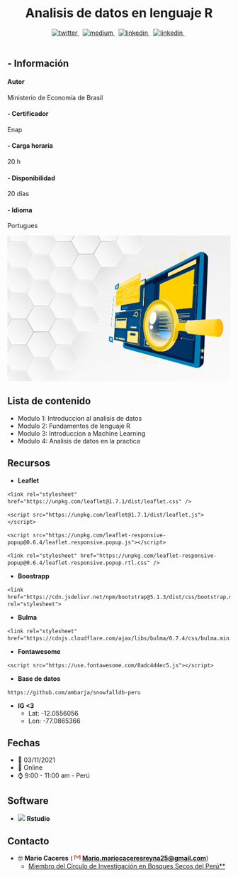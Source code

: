 <h1 align="center"><strong>Analisis de datos en lenguaje R</strong></h1>

<table align="center">
 <p align="center">
<a href="https://twitter.com/Mario251997" target="_blank">
<img src=https://img.shields.io/badge/twitter-%2300acee.svg?&style=for-the-badge&logo=twitter&logoColor=white alt=twitter style="margin-bottom: 5px;" />
</a> &nbsp;

<a href="https://www.facebook.com/mariocaceres25" target="_blank">
<img src=https://img.shields.io/badge/Facebook-1877F2?style=for-the-badge&logo=facebook&logoColor=white alt=medium style="margin-bottom: 5px;" />
</a> &nbsp;

<a href="https://www.linkedin.com/in/mariocaceres25/" target="_blank">
<img src=https://img.shields.io/badge/linkedin-%231E77B5.svg?&style=for-the-badge&logo=linkedin&logoColor=white alt=linkedin style="margin-bottom: 5px;" />
</a> &nbsp;

<a href="mailto:mariocaceresreyna25@gmail.com" target="_blank">
<img src=https://img.shields.io/badge/Gmail-D14836?style=for-the-badge&logo=gmail&logoColor=white   alt=linkedin style="margin-bottom: 5px;" />
</a> &nbsp;  
</table>



 <div class="resume-section-content">
                <h2 class="mb-5">- Información</h2>
                <div class="d-flex flex-column flex-md-row justify-content-between mb-5">
                    <div class="flex-grow-1">
                        <h4 class="mb-0">Autor</h4>
                        <div class="subheading mb-3">Ministerio de Economía de Brasil</div>
                    </div>
                    <div class="flex-shrink-0"><span class="text-primary"></span></div>
                </div>
                <div class="d-flex flex-column flex-md-row justify-content-between mb-5">
                    <div class="flex-grow-1">
                        <h4 class="mb-0">- Certificador</h4>
                        <div class="subheading mb-3">Enap</div>
                    </div>
                    <div class="flex-shrink-0"><span class="text-primary"></span></div>
                </div>
                <div class="d-flex flex-column flex-md-row justify-content-between mb-5">
                    <div class="flex-grow-1">
                        <h4 class="mb-0">- Carga horaria</h4>
                        <div class="subheading mb-3">20 h </div>
                    </div>
                    <div class="flex-shrink-0"><span class="text-primary"></span></div>
                </div>
                <div class="d-flex flex-column flex-md-row justify-content-between mb-5">
                    <div class="flex-grow-1">
                        <h4 class="mb-0">- Disponibilidad</h4>
                        <div class="subheading mb-3">20 días</div>
                    </div>
                    <div class="flex-shrink-0"><span class="text-primary"></span></div>
                </div>
                               <div class="d-flex flex-column flex-md-row justify-content-between mb-5">
                    <div class="flex-grow-1">
                        <h4 class="mb-0">- Idioma</h4>
                        <div class="subheading mb-3">Portugues</div>
                    </div>
                </div>




![img](./img/Imagem.png)

## **Lista de contenido**
 - Modulo 1: Introduccion al analisis de datos  
 - Modulo 2: Fundamentos de lenguaje R 
 - Modulo 3: Introduccion a Machine Learning
 - Modulo 4: Analisis de datos en la practica 
  

## **Recursos**

- **Leaflet**

```
<link rel="stylesheet" href="https://unpkg.com/leaflet@1.7.1/dist/leaflet.css" />
```
```
<script src="https://unpkg.com/leaflet@1.7.1/dist/leaflet.js"></script>
```
```
<script src="https://unpkg.com/leaflet-responsive-popup@0.6.4/leaflet.responsive.popup.js"></script>
```
```    
<link rel="stylesheet" href="https://unpkg.com/leaflet-responsive-popup@0.6.4/leaflet.responsive.popup.rtl.css" />
```

- **Boostrapp** 

```
<link href="https://cdn.jsdelivr.net/npm/bootstrap@5.1.3/dist/css/bootstrap.min.css" rel="stylesheet">

```
- **Bulma**

```
<link rel="stylesheet" href="https://cdnjs.cloudflare.com/ajax/libs/bulma/0.7.4/css/bulma.min.css">

```
- **Fontawesome**

```
<script src="https://use.fontawesome.com/0adc4d4ec5.js"></script>
```

- **Base de datos**

```
https://github.com/ambarja/snowfalldb-peru
```
- **IG <3**
  * Lat: -12.0556056
  * Lon: -77.0865366

## **Fechas**

 * 📅 03/11/2021
 * 🔵 Online
 * ⌚ 9:00 - 11:00 am - Perú

## **Software**

 
 * <img src="https://upload.wikimedia.org/wikipedia/commons/d/d0/RStudio_logo_flat.svg" height=14> **Rstudio**
 

## **Contacto**

* 🤓 **Mario Caceres** ( <img src="https://raw.githubusercontent.com/ambarja/Buenas-practicas-con-QGIS/main/img/email.png" height=14> <b>Mario.mariocaceresreyna25@gmail.com</b>)
  - [Miembro del Círculo de Investigación en Bosques Secos del Perú**](https://www.facebook.com/CIBOSEC)
  